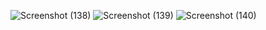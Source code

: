 ![Screenshot (138)](https://github.com/user-attachments/assets/28f885d5-4ecc-4c3b-9377-061f56118dc4)
![Screenshot (139)](https://github.com/user-attachments/assets/e4098aed-06fd-4bbc-91b4-50555fffc9da)
![Screenshot (140)](https://github.com/user-attachments/assets/e8c010ea-af3a-4acb-9c34-0d98a021a81f)
